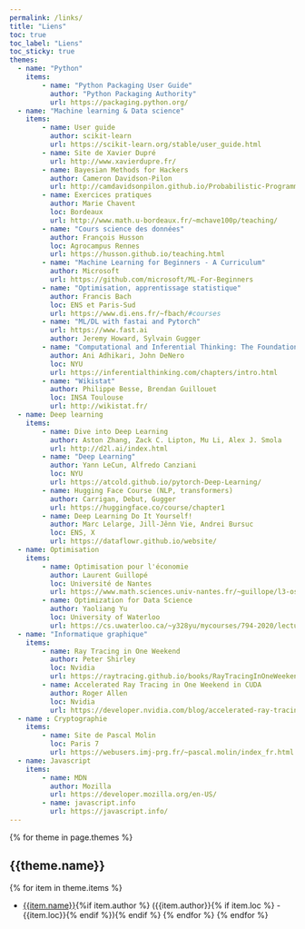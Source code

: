 ```yaml
---
permalink: /links/
title: "Liens"
toc: true
toc_label: "Liens"
toc_sticky: true
themes:
  - name: "Python"
    items:
        - name: "Python Packaging User Guide"
          author: "Python Packaging Authority"
          url: https://packaging.python.org/
  - name: "Machine learning & Data science"
    items:
        - name: User guide
          author: scikit-learn
          url: https://scikit-learn.org/stable/user_guide.html
        - name: Site de Xavier Dupré
          url: http://www.xavierdupre.fr/
        - name: Bayesian Methods for Hackers
          author: Cameron Davidson-Pilon
          url: http://camdavidsonpilon.github.io/Probabilistic-Programming-and-Bayesian-Methods-for-Hackers/#contents
        - name: Exercices pratiques
          author: Marie Chavent
          loc: Bordeaux
          url: http://www.math.u-bordeaux.fr/~mchave100p/teaching/
        - name: "Cours science des données"
          author: François Husson
          loc: Agrocampus Rennes
          url: https://husson.github.io/teaching.html
        - name: "Machine Learning for Beginners - A Curriculum"
          author: Microsoft
          url: https://github.com/microsoft/ML-For-Beginners
        - name: "Optimisation, apprentissage statistique"
          author: Francis Bach
          loc: ENS et Paris-Sud
          url: https://www.di.ens.fr/~fbach/#courses
        - name: "ML/DL with fastai and Pytorch"
          url: https://www.fast.ai
          author: Jeremy Howard, Sylvain Gugger
        - name: "Computational and Inferential Thinking: The Foundations of Data Science"
          author: Ani Adhikari, John DeNero
          loc: NYU
          url: https://inferentialthinking.com/chapters/intro.html
        - name: "Wikistat"
          author: Philippe Besse, Brendan Guillouet
          loc: INSA Toulouse
          url: http://wikistat.fr/
  - name: Deep learning
    items:
        - name: Dive into Deep Learning
          author: Aston Zhang, Zack C. Lipton, Mu Li, Alex J. Smola
          url: http://d2l.ai/index.html
        - name: "Deep Learning"
          author: Yann LeCun, Alfredo Canziani
          loc: NYU
          url: https://atcold.github.io/pytorch-Deep-Learning/
        - name: Hugging Face Course (NLP, transformers)
          author: Carrigan, Debut, Gugger
          url: https://huggingface.co/course/chapter1
        - name: Deep Learning Do It Yourself!
          author: Marc Lelarge, Jill-Jênn Vie, Andrei Bursuc
          loc: ENS, X
          url: https://dataflowr.github.io/website/
  - name: Optimisation
    items:
        - name: Optimisation pour l'économie
          author: Laurent Guillopé
          loc: Université de Nantes
          url: https://www.math.sciences.univ-nantes.fr/~guillope/l3-osc/osc.pdf
        - name: Optimization for Data Science
          author: Yaoliang Yu
          loc: University of Waterloo
          url: https://cs.uwaterloo.ca/~y328yu/mycourses/794-2020/lecture.html
  - name: "Informatique graphique"
    items:
        - name: Ray Tracing in One Weekend
          author: Peter Shirley
          loc: Nvidia
          url: https://raytracing.github.io/books/RayTracingInOneWeekend.html
        - name: Accelerated Ray Tracing in One Weekend in CUDA
          author: Roger Allen
          loc: Nvidia
          url: https://developer.nvidia.com/blog/accelerated-ray-tracing-cuda/
  - name : Cryptographie
    items:
        - name: Site de Pascal Molin
          loc: Paris 7
          url: https://webusers.imj-prg.fr/~pascal.molin/index_fr.html
  - name: Javascript
    items:
        - name: MDN
          author: Mozilla
          url: https://developer.mozilla.org/en-US/ 
        - name: javascript.info
          url: https://javascript.info/
---
```


{% for theme in page.themes %}

## {{theme.name}}

{% for item in theme.items %}

- [{{item.name}}]({{item.url}}){%if item.author %} ({{item.author}}{% if item.loc %} - {{item.loc}}{% endif %}){% endif %}
{% endfor %}
{% endfor %}
